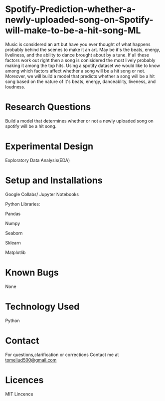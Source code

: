 # Spotify-Prediction-whether-a-newly-uploaded-song-on-Spotify-will-make-to-be-a-hit-song-ML
Music is considered an art but have you ever thought of what happens probably behind the scenes to make it an art. May be it's the beats, energy, liveliness, and the ability to dance brought about by a tune. If all these factors work out right then a song is conisidered the most lively probably making it among the top hits. Using a spotify dataset we would like to know among which factors affect whether a song will be a hit song or not. Moreover, we will build a model that predicts whether a song will be a hit song based on the nature of it's beats, energy, danceablity, liveness, and loudness.
# Research Questions
Build a model that determines whether or not a newly uploaded song on spotify will be a hit song. 

# Experimental Design
Exploratory Data Analysis(EDA)

# Setup and Installations
Google Collabs/ Jupyter Notebooks

Python Libraries:

Pandas

Numpy

Seaborn

Sklearn

Matplotlib

# Known Bugs
None

# Technology Used
Python

# Contact 
For questions,clarification or corrections Contact me at tomeliud500@gmail.com

# Licences
MIT Lincence
